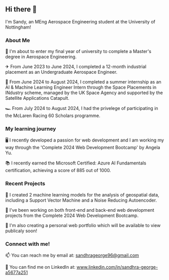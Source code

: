 ## Hi there 👋

I'm Sandy, an MEng Aerospace Engineering student at the University of Nottingham!

### About Me

🏫 I'm about to enter my final year of university to complete a Master's degree in Aerospace Engineering.

✈ From June 2023 to June 2024, I completed a 12-month industrial placement as an Undergraduate Aerospace Engineer.

🤖 From June 2024 to August 2024, I completed a summer internship as an AI & Machine Learning Engineer Intern through the Space Placements in INdustry scheme, managed by the UK Space Agency and supported by the Satellite Applications Catapult. 

🏎 From July 2024 to August 2024, I had the privelege of participating in the McLaren Racing 60 Scholars programme.

### My learning journey

🖥 I recently developed a passion for web development and I am working my way through the 'Complete 2024 Web Development Bootcamp' by Angela Yu.

📚 I recently earned the Microsoft Certified: Azure AI Fundamentals certification, achieving a score of 885 out of 1000.

### Recent Projects

🧠 I created 2 machine learning models for the analysis of geospatial data, including a Support Vector Machine and a Noise Reducing Autoencoder.

🧰 I've been working on both front-end and back-end web development projects from the Complete 2024 Web Development Bootcamp.

📔 I'm also creating a personal web portfolio which will be available to view publicaly soon!

### Connect with me!

📫 You can reach me by email at: sandhrageorge96@gmail.com

🔹 You can find me on LinkedIn at: www.linkedin.com/in/sandhra-george-a5677a251 



<!--
**sandygeorge0703/sandygeorge0703** is a ✨ _special_ ✨ repository because its `README.md` (this file) appears on your GitHub profile.

Here are some ideas to get you started:

- 🔭 I’m currently working on ...
- 🌱 I’m currently learning ...
- 👯 I’m looking to collaborate on ...
- 🤔 I’m looking for help with ...
- 💬 Ask me about ...
- 📫 How to reach me: ...
- 😄 Pronouns: ...
- ⚡ Fun fact: ...
-->

